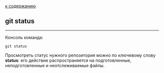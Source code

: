 [ к содержанию](./readme.md)

## git status
---

Консоль команда:
```bush-
git status
```


Просмотреть статус нужного репозитория можно по ключевому слову **status**: его действие распространяется на подготовленные, неподготовленные и неотслеживаемые файлы.

